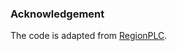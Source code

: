 ### Acknowledgement
The code is adapted from [RegionPLC](https://github.com/CVMI-Lab/PLA/tree/regionplc).